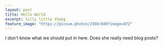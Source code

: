 ```yaml
---
layout: post
title: Hello World
excerpt: Silly little thang
feature_image: "https://picsum.photos/2560/600?image=872"
---
```


I don't know what we should put in here. Does she really need blog posts? 